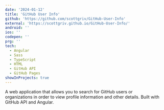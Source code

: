 ```yaml
---
date: '2024-01-12'
title: 'GitHub User Info'
github: 'https://github.com/scottgriv/GitHub-User-Info'
external: 'https://scottgriv.github.io/GitHub-User-Info/'
android: ''
ios: ''
codepen: ''
prg: ''
tech:
  - Angular
  - Sass
  - TypeScript
  - HTML
  - GitHub API
  - GitHub Pages
showInProjects: true
---
```


A web application that allows you to search for GitHub users or organizations in order to view profile information and other details. Built with GitHub API and Angular.
